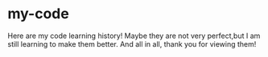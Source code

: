 # my-code
Here are my code learning history!
Maybe they are not very perfect,but I am still learning to make them better.
And all in all, thank you for viewing them!
